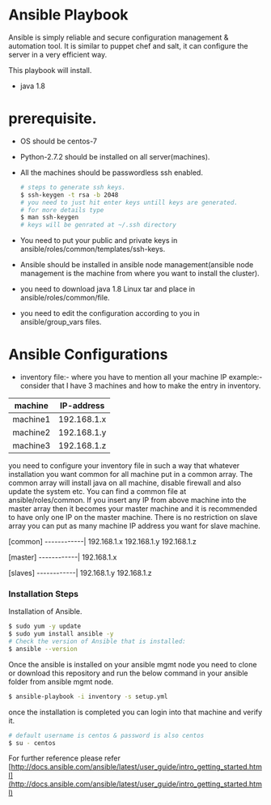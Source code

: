 # Ansible Playbook

Ansible is simply reliable and secure configuration management & automation tool. It is similar to puppet chef and salt, it can configure the server in a very efficient way.

This playbook will install.

  - java 1.8

# prerequisite.
  - OS should be centos-7
  - Python-2.7.2 should be installed on all server(machines).
  - All the machines should be passwordless ssh enabled.

    ```sh
    # steps to generate ssh keys.
    $ ssh-keygen -t rsa -b 2048
    # you need to just hit enter keys untill keys are generated.
    # for more details type
    $ man ssh-keygen
    # keys will be genrated at ~/.ssh directory
    ```

  - You need to put your public and private keys in ansible/roles/common/templates/ssh-keys.
  - Ansible should be installed in ansible node management(ansible node management is the machine from where you want to install the cluster).
  - you need to download java 1.8 Linux tar and place in ansible/roles/common/file.
  - you need to edit the configuration according to you in ansible/group_vars files.

# Ansible Configurations
- inventory file:- where you have to mention all your machine IP
  example:- consider that I have 3 machines and how to make the entry in inventory.

 machine  | IP-address 
 -------- |--------------
 machine1 | 192.168.1.x 
 machine2 | 192.168.1.y 
 machine3 | 192.168.1.z 

you need to configure your inventory file in such a way that whatever installation you want common for all machine put in a common array. The common array will install java on all machine, disable firewall and also update the system etc. You can find a common file at ansible/roles/common. If you insert any IP from above machine into the master array then it becomes your master machine and it is recommended to have only one IP on the master machine. There is no restriction on slave array you can put as many machine IP address you want for slave machine.

[common]
------------|
192.168.1.x
192.168.1.y
192.168.1.z

[master]
------------|
192.168.1.x
 
[slaves]
------------|
192.168.1.y 
192.168.1.z 


### Installation Steps
Installation of Ansible.
```sh
$ sudo yum -y update
$ sudo yum install ansible -y
# Check the version of Ansible that is installed:
$ ansible --version
```
Once the ansible is installed on your ansible mgmt node you need to clone or download this repository and run the below command in your ansible folder from ansible mgmt node.

```sh
$ ansible-playbook -i inventory -s setup.yml
```
once the installation is completed you can login into that machine and verify it.
```sh
# default username is centos & password is also centos
$ su - centos
```
For further reference please refer [http://docs.ansible.com/ansible/latest/user_guide/intro_getting_started.html](http://docs.ansible.com/ansible/latest/user_guide/intro_getting_started.html)
